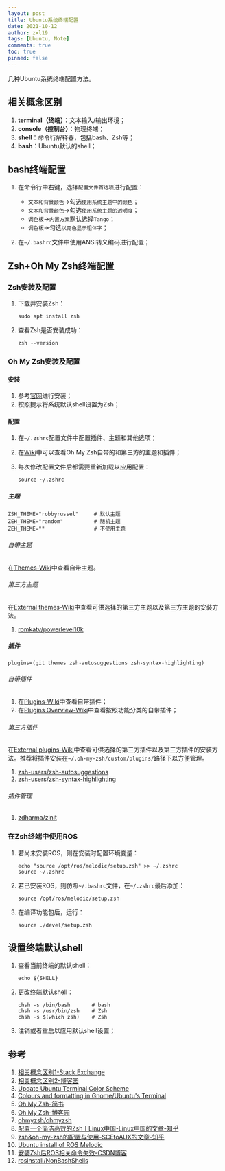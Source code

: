 ```yaml
---
layout: post
title: Ubuntu系统终端配置
date: 2021-10-12
author: zxl19
tags: [Ubuntu, Note]
comments: true
toc: true
pinned: false
---
```


几种Ubuntu系统终端配置方法。

<!-- more -->

## 相关概念区别

1. **terminal（终端）**：文本输入/输出环境；
2. **console（控制台）**：物理终端；
3. **shell**：命令行解释器，包括bash、Zsh等；
4. **bash**：Ubuntu默认的shell；

## bash终端配置

1. 在命令行中右键，选择`配置文件首选项`进行配置：

    - `文本和背景颜色`->勾选`使用系统主题中的颜色`；
    - `文本和背景颜色`->勾选`使用系统主题的透明度`；
    - `调色板`->`内置方案`默认选择`Tango`；
    - `调色板`->勾选`以亮色显示粗体字`；

2. 在`~/.bashrc`文件中使用ANSI转义编码进行配置；

## Zsh+Oh My Zsh终端配置

### Zsh安装及配置

1. 下载并安装Zsh：

    ```shell
    sudo apt install zsh
    ```

2. 查看Zsh是否安装成功：

    ```shell
    zsh --version
    ```

### Oh My Zsh安装及配置

#### 安装

1. 参考[官网](https://ohmyz.sh/)进行安装；
2. 按照提示将系统默认shell设置为Zsh；

#### 配置

1. 在`~/.zshrc`配置文件中配置插件、主题和其他选项；
2. 在[Wiki](https://github.com/ohmyzsh/ohmyzsh/wiki)中可以查看Oh My Zsh自带的和第三方的主题和插件；
3. 每次修改配置文件后都需要重新加载以应用配置：

    ```shell
    source ~/.zshrc
    ```

##### 主题

```text
ZSH_THEME="robbyrussel"     # 默认主题
ZEH_THEME="random"          # 随机主题
ZEH_THEME=""                # 不使用主题
```

###### 自带主题

在[Themes-Wiki](https://github.com/ohmyzsh/ohmyzsh/wiki/Themes)中查看自带主题。

###### 第三方主题

在[External themes-Wiki](https://github.com/ohmyzsh/ohmyzsh/wiki/External-themes)中查看可供选择的第三方主题以及第三方主题的安装方法。

1. [romkatv/powerlevel10k](https://github.com/romkatv/powerlevel10k)

##### 插件

```text
plugins=(git themes zsh-autosuggestions zsh-syntax-highlighting)
```

###### 自带插件

1. 在[Plugins-Wiki](https://github.com/ohmyzsh/ohmyzsh/wiki/Plugins)中查看自带插件；
2. 在[Plugins Overview-Wiki](https://github.com/ohmyzsh/ohmyzsh/wiki/Plugins-Overview)中查看按照功能分类的自带插件；

###### 第三方插件

在[External plugins-Wiki](https://github.com/ohmyzsh/ohmyzsh/wiki/External-plugins)中查看可供选择的第三方插件以及第三方插件的安装方法。推荐将插件安装在`~/.oh-my-zsh/custom/plugins/`路径下以方便管理。

1. [zsh-users/zsh-autosuggestions](https://github.com/zsh-users/zsh-autosuggestions)
2. [zsh-users/zsh-syntax-highlighting](https://github.com/zsh-users/zsh-syntax-highlighting)

###### 插件管理

1. [zdharma/zinit](https://github.com/zdharma/zinit)

### 在Zsh终端中使用ROS

1. 若尚未安装ROS，则在安装时配置环境变量：

    ```shell
    echo "source /opt/ros/melodic/setup.zsh" >> ~/.zshrc
    source ~/.zshrc
    ```

2. 若已安装ROS，则仿照`~/.bashrc`文件，在`~/.zshrc`最后添加：

    ```text
    source /opt/ros/melodic/setup.zsh
    ```

3. 在编译功能包后，运行：

    ```text
    source ./devel/setup.zsh
    ```

## 设置终端默认shell

1. 查看当前终端的默认shell：

    ```shell
    echo ${SHELL}
    ```

2. 更改终端默认shell：

    ```shell
    chsh -s /bin/bash       # bash
    chsh -s /usr/bin/zsh    # Zsh
    chsh -s $(which zsh)    # Zsh
    ```

3. 注销或者重启以应用默认shell设置；

## 参考

1. [相关概念区别1-Stack Exchange](https://askubuntu.com/questions/506510/what-is-the-difference-between-terminal-console-shell-and-command-line)
2. [相关概念区别2-博客园](https://www.cnblogs.com/sddai/p/9769086.html)
3. [Update Ubuntu Terminal Color Scheme](https://linuxhint.com/ubuntu_terminal_color_scheme/)
4. [Colours and formatting in Gnome/Ubuntu's Terminal](https://www.growingwiththeweb.com/2015/05/colours-in-gnome-terminal.html)
5. [Oh My Zsh-简书](https://www.jianshu.com/p/b8a80dd59414)
6. [Oh My Zsh-博客园](https://www.cnblogs.com/lcgbk/p/13255836.html)
7. [ohmyzsh/ohmyzsh](https://github.com/ohmyzsh/ohmyzsh)
8. [配置一个简洁高效的Zsh丨Linux中国-Linux中国的文章-知乎](https://zhuanlan.zhihu.com/p/345559097)
9. [zsh&oh-my-zsh的配置与使用-SCEtoAUX的文章-知乎](https://zhuanlan.zhihu.com/p/58073103)
10. [Ubuntu install of ROS Melodic](http://wiki.ros.org/melodic/Installation/Ubuntu)
11. [安装Zsh后ROS相关命令失效-CSDN博客](https://blog.csdn.net/Amazingren/article/details/81746176)
12. [rosinstall/NonBashShells](http://wiki.ros.org/rosinstall/NonBashShells)
